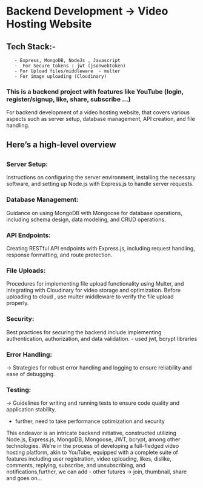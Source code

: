 # Backend Development -> Video Hosting Website

## Tech Stack:- 
       - Express, MongoDB, NodeJs , Javascript 
       -  For Secure tokens : jwt (jsonwebtoken)
       - For Upload files/middleware  - multer
       - For image uploading (Cloudinary)

### This is a backend project with features like YouTube (login, register/signup, like, share, subscribe ...)

For backend development of a video hosting website, that covers various aspects such as server setup, database management, API creation, and file handling. 

<h2> Here’s a high-level overview <h2>

<h3> Server Setup: </h3>
       Instructions on configuring the server environment, installing the necessary software, and setting up Node.js with Express.js to handle server requests.
<h3>Database Management:</h3>  Guidance on using MongoDB with Mongoose for database operations, including schema design, data modeling, and CRUD operations.

<h3> API Endpoints:</h3> Creating RESTful API endpoints with Express.js, including request handling, response formatting, and route protection.
<h3>
File Uploads:
</h3> Procedures for implementing file upload functionality using Multer, and integrating with Cloudinary for video storage and optimization. Before uploading to cloud , use multer middleware to verify the file upload properly.

<h3>Security:</h3>
 Best practices for securing the backend include implementing authentication, authorization, and data validation.
   - used jwt, bcrypt libraries

<h3>Error Handling:</h3>
       ->  Strategies for robust error handling and logging to ensure reliability and ease of debugging.
 <h3>Testing:</h3> 
         -> Guidelines for writing and running tests to ensure code quality and application stability.


- further, need to take performance optimization and security 


<p>
This endeavor is an intricate backend initiative, constructed utilizing Node.js, Express.js, MongoDB, Mongoose, JWT, bcrypt, among other technologies. We’re in the process of developing a full-fledged video hosting platform, akin to YouTube, equipped with a complete suite of features including user registration, video uploading, likes, dislike, comments, replying, subscribe, and unsubscribing, and notifications,further, we can add - other futures -> join, thumbnail, share and goes on...
</p>
